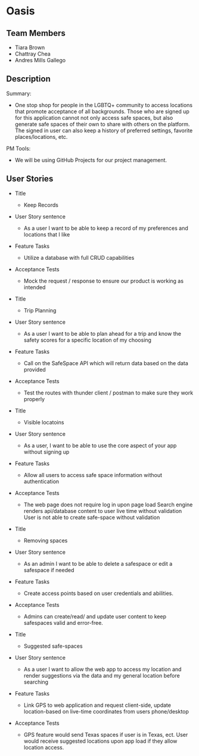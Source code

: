 # Oasis

## Team Members

- Tiara Brown
- Chattray Chea
- Andres Mills Gallego

## Description

Summary:
  - One stop shop for people in the LGBTQ+ community to access locations that promote acceptance of all backgrounds.  Those who are signed up for this application cannot not only access safe spaces, but also generate safe spaces of their own to share with others on the platform.  The signed in user can also keep a history of preferred settings, favorite places/locations, etc.

PM Tools:
  - We will be using GitHub Projects for our project management.

## User Stories

- Title
  - Keep Records
- User Story sentence
  - As a user I want to be able to keep a record of my preferences and locations that I like
- Feature Tasks
  - Utilize a database with full CRUD capabilities 
- Acceptance Tests
  - Mock the request / response to ensure our product is working as intended

- Title
  - Trip Planning
- User Story sentence
  - As a user I want to be able to plan ahead for a trip and know the safety scores for a specific location of my choosing
- Feature Tasks
  - Call on the SafeSpace API which will return data based on the data provided
- Acceptance Tests
  - Test the routes with thunder client / postman to make sure they work properly

- Title
  - Visible locatoins
- User Story sentence
  - As a user, I want to be able to use the core aspect of your app without signing up
- Feature Tasks
  - Allow all users to access safe space information without authentication
- Acceptance Tests
  - The web page does not require log in upon page load
Search engine renders api/database content to user live time without validation
User is not able to create safe-space without validation

- Title 
  - Removing spaces
- User Story sentence
  - As an admin I want to be able to delete a safespace or edit a safespace if needed
- Feature Tasks
  - Create access points based on user credentials and abilities.
- Acceptance Tests
  - Admins can create/read/ and update user content to keep safespaces valid and error-free.

- Title
  - Suggested safe-spaces
- User Story sentence
  - As a user I want to allow the web app to access my location and render suggestions via the data and my general location before searching
- Feature Tasks
  - Link GPS to web application and request client-side, update location-based on live-time coordinates from users phone/desktop
- Acceptance Tests
  - GPS feature would send Texas spaces if user is in Texas, ect.
User would receive suggested locations upon app load if they allow location access.

